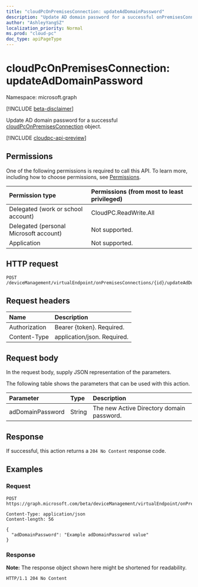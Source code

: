 ```yaml
---
title: "cloudPcOnPremisesConnection: updateAdDomainPassword"
description: "Update AD domain password for a successful onPremisesConnection."
author: "AshleyYangSZ"
localization_priority: Normal
ms.prod: "cloud-pc"
doc_type: apiPageType
---
```


# cloudPcOnPremisesConnection: updateAdDomainPassword
Namespace: microsoft.graph

[!INCLUDE [beta-disclaimer](../../includes/beta-disclaimer.md)]

Update AD domain password for a successful [cloudPcOnPremisesConnection](../resources/cloudpconpremisesconnection.md) object.

[!INCLUDE [cloudpc-api-preview](../../includes/cloudpc-api-preview.md)]

## Permissions
One of the following permissions is required to call this API. To learn more, including how to choose permissions, see [Permissions](/graph/permissions-reference).


|Permission type|Permissions (from most to least privileged)|
|:---|:---|
|Delegated (work or school account)|CloudPC.ReadWrite.All|
|Delegated (personal Microsoft account)|Not supported.|
|Application|Not supported.|

## HTTP request

<!-- {
  "blockType": "ignored"
}
-->
``` http
POST /deviceManagement/virtualEndpoint/onPremisesConnections/{id}/updateAdDomainPassword
```

## Request headers
|Name|Description|
|:---|:---|
|Authorization|Bearer {token}. Required.|
|Content-Type|application/json. Required.|

## Request body
In the request body, supply JSON representation of the parameters.

The following table shows the parameters that can be used with this action.

|Parameter|Type|Description|
|:---|:---|:---|
|adDomainPassword|String|The new Active Directory domain password.|



## Response

If successful, this action returns a `204 No Content` response code.

## Examples

### Request
<!-- {
  "blockType": "request",
  "name": "cloudpconpremisesconnection_updateaddomainpassword"
}
-->
``` http
POST https://graph.microsoft.com/beta/deviceManagement/virtualEndpoint/onPremisesConnections/{id}/updateAdDomainPassword

Content-Type: application/json
Content-length: 56

{
  "adDomainPassword": "Example adDomainPasswrod value"
}
```


### Response
**Note:** The response object shown here might be shortened for readability.
<!-- {
  "blockType": "response",
  "truncated": true
}
-->
``` http
HTTP/1.1 204 No Content
```
